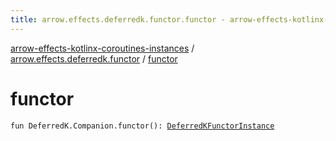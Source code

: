 ```yaml
---
title: arrow.effects.deferredk.functor.functor - arrow-effects-kotlinx-coroutines-instances
---
```


[arrow-effects-kotlinx-coroutines-instances](../index.html) / [arrow.effects.deferredk.functor](index.html) / [functor](./functor.html)

# functor

`fun DeferredK.Companion.functor(): `[`DeferredKFunctorInstance`](../arrow.effects/-deferred-k-functor-instance/index.html)